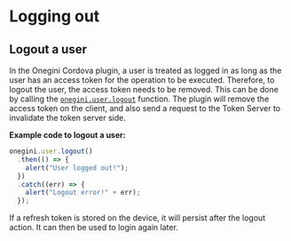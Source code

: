# Logging out

<!-- toc -->

## Logout a user

In the Onegini Cordova plugin, a user is treated as logged in as long as the user has an access token for the operation to be executed. Therefore, to logout the user, the access token needs to be removed. This can be done by calling the [`onegini.user.logout`](../reference/user/logout.md) function. The plugin will remove the access token on the client, and also send a request to the Token Server to invalidate the token server side.

**Example code to logout a user:**

```js
onegini.user.logout()
  .then(() => {
    alert("User logged out!");
  })
  .catch((err) => {
    alert("Logout error!" + err);
  });
```

If a refresh token is stored on the device, it will persist after the logout action. It can then be used to login again later.
